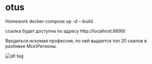 # otus
Homework
docker-compose up -d --build

ссылка будет доступна по адресу http://localhost:8899/

Вводиться искомая профессия, по ней выдается топ 20 скилов в разбивке Мск\Регионы.

![alt tag](https://imgur.com/Yo8O6Xd)​
